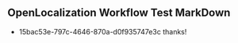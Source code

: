## OpenLocalization Workflow Test MarkDown

* 15bac53e-797c-4646-870a-d0f935747e3c 
thanks!



<!--HONumber=Feb16_HO3-->
